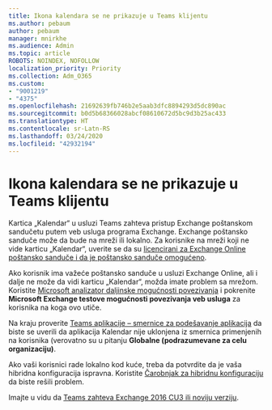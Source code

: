 ```yaml
---
title: Ikona kalendara se ne prikazuje u Teams klijentu
ms.author: pebaum
author: pebaum
manager: mnirkhe
ms.audience: Admin
ms.topic: article
ROBOTS: NOINDEX, NOFOLLOW
localization_priority: Priority
ms.collection: Adm_O365
ms.custom:
- "9001219"
- "4375"
ms.openlocfilehash: 21692639fb746b2e5aab3dfc8894293d5dc890ac
ms.sourcegitcommit: b0d5b68366028abcf08610672d5bc9d3b25ac433
ms.translationtype: HT
ms.contentlocale: sr-Latn-RS
ms.lasthandoff: 03/24/2020
ms.locfileid: "42932194"
---
```

# <a name="calendar-icon-not-showing-in-teams-client"></a>Ikona kalendara se ne prikazuje u Teams klijentu

Kartica „Kalendar“ u usluzi Teams zahteva pristup Exchange poštanskom sandučetu putem veb usluga programa Exchange. Exchange poštansko sanduče može da bude na mreži ili lokalno. Za korisnike na mreži koji ne vide karticu „Kalendar“, uverite se da su [licencirani za Exchange Online poštansko sanduče i da je poštansko sanduče omogućeno](https://docs.microsoft.com/exchange/recipients-in-exchange-online/create-user-mailboxes).

Ako korisnik ima važeće poštansko sanduče u usluzi Exchange Online, ali i dalje ne može da vidi karticu „Kalendar“, možda imate problem sa mrežom. Koristite [Microsoft analizator daljinske mogućnosti povezivanja](https://testconnectivity.microsoft.com/) i pokrenite **Microsoft Exchange testove mogućnosti povezivanja veb usluga** za korisnika na koga ovo utiče.

Na kraju proverite [Teams aplikacije – smernice za podešavanje aplikacija](https://admin.teams.microsoft.com/policies/app-setup) da biste se uverili da aplikacija Kalendar nije uklonjena iz smernica primenjenih na korisnika (verovatno su u pitanju **Globalne (podrazumevane za celu organizaciju)**.

Ako vaši korisnici rade lokalno kod kuće, treba da potvrdite da je vaša hibridna konfiguracija ispravna. Koristite [Čarobnjak za hibridnu konfiguraciju](https://docs.microsoft.com/exchange/hybrid-deployment/hybrid-agent) da biste rešili problem.

Imajte u vidu da [Teams zahteva Exchange 2016 CU3 ili noviju verziju](https://docs.microsoft.com/microsoftteams/exchange-teams-interact).
